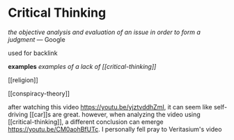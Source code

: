 # Critical Thinking

_the objective analysis and evaluation of an issue in order to form a judgment_ &mdash; Google

used for backlink

**examples** _examples of a lack of [[critical-thinking]]_

[[religion]]

[[conspiracy-theory]]

after watching this video <https://youtu.be/yjztvddhZmI>, it can seem like self-driving [[car]]s are great. however, when analyzing the video using [[critical-thinking]], a different conclusion can emerge <https://youtu.be/CM0aohBfUTc>. I personally fell pray to Veritasium's video
